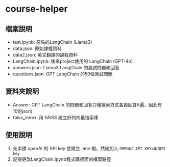 # course-helper
## 檔案說明
- test.ipynb: 原先的LangChain (Llama3)
- data.json: 原始課程資料
- data2.json: 英文翻譯的課程資料
- LangChain.ipynb: 後來project使用的 LangChain (GPT-4o)
- answers.json: Llama3 LangChain 的測試問題和回答
- questions.json: GPT LangChain 的50個測試問題
## 資料夾說明
- Answer: GPT LangChain 的問題和回答(2種搜索方式各自回答5遍，因此有10份json)
- faiss_index: 用 FAISS 建立好的向量搜索庫

## 使用說明
1. 先申請 openAI 的 API key 並建立 .env 檔，然後加入 `OPENAI_API_KEY=申請的key`
2. 記得更改LangChain.ipynb程式碼裡面的檔案路徑

